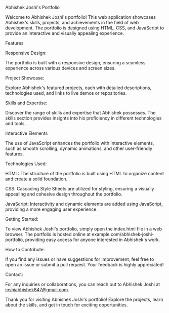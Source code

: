 Abhishek Joshi's Portfolio

Welcome to Abhishek Joshi's portfolio! This web application showcases Abhishek's skills, projects, and achievements in the field of web development. The portfolio is designed using HTML, CSS, and JavaScript to provide an interactive and visually appealing experience.

Features

Responsive Design:

The portfolio is built with a responsive design, ensuring a seamless experience across various devices and screen sizes.

Project Showcase:

Explore Abhishek's featured projects, each with detailed descriptions, technologies used, and links to live demos or repositories.

Skills and Expertise:

Discover the range of skills and expertise that Abhishek possesses. The skills section provides insights into his proficiency in different technologies and tools.

Interactive Elements

The use of JavaScript enhances the portfolio with interactive elements, such as smooth scrolling, dynamic animations, and other user-friendly features.

Technologies Used:

HTML: The structure of the portfolio is built using HTML to organize content and create a solid foundation.

CSS: Cascading Style Sheets are utilized for styling, ensuring a visually appealing and cohesive design throughout the portfolio.

JavaScript: Interactivity and dynamic elements are added using JavaScript, providing a more engaging user experience.

Getting Started:

To view Abhishek Joshi's portfolio, simply open the index.html file in a web browser. The portfolio is hosted online at example.com/abhishek-joshi-portfolio, providing easy access for anyone interested in Abhishek's work.

How to Contribute:

If you find any issues or have suggestions for improvement, feel free to open an issue or submit a pull request. Your feedback is highly appreciated!

Contact:

For any inquiries or collaborations, you can reach out to Abhishek Joshi at joshiabhishek847@gmail.com.

Thank you for visiting Abhishek Joshi's portfolio! Explore the projects, learn about the skills, and get in touch for exciting opportunities.
